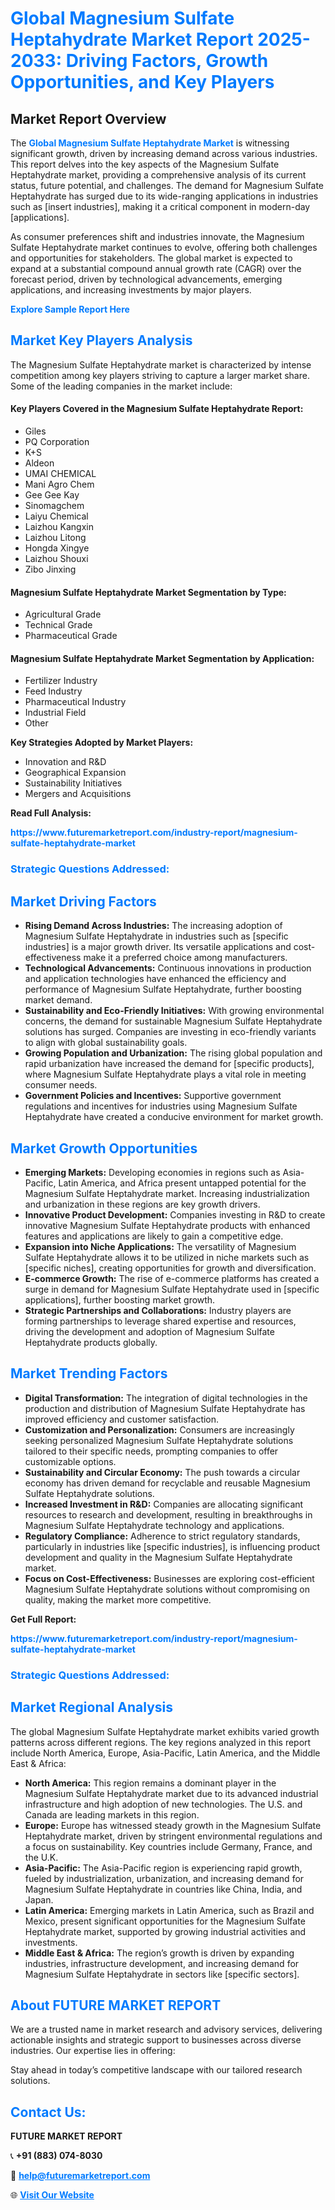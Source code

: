 <h1 style="color: #007BFF;">Global Magnesium Sulfate Heptahydrate Market Report 2025-2033: Driving Factors, Growth Opportunities, and Key Players</h1>

<section id="overview">
<h2>Market Report Overview</h2>
<p>The <a href="https://www.futuremarketreport.com/industry-report/magnesium-sulfate-heptahydrate-market" style="color: #007BFF; text-decoration: none;"><strong>Global Magnesium Sulfate Heptahydrate Market</strong></a> is witnessing significant growth, driven by increasing demand across various industries. This report delves into the key aspects of the Magnesium Sulfate Heptahydrate market, providing a comprehensive analysis of its current status, future potential, and challenges. The demand for Magnesium Sulfate Heptahydrate has surged due to its wide-ranging applications in industries such as [insert industries], making it a critical component in modern-day [applications].</p>
<p>As consumer preferences shift and industries innovate, the Magnesium Sulfate Heptahydrate market continues to evolve, offering both challenges and opportunities for stakeholders. The global market is expected to expand at a substantial compound annual growth rate (CAGR) over the forecast period, driven by technological advancements, emerging applications, and increasing investments by major players.</p>
</section>

<section id="overview">
<p><a href="https://www.futuremarketreport.com/request-sample/reportId=59057" style="color: #007BFF; text-decoration: none;"><strong>Explore Sample Report Here</strong></a></p>
</section>

<section id="key-players">
<h2 style="color: #007BFF;">Market Key Players Analysis</h2>
<p>The Magnesium Sulfate Heptahydrate market is characterized by intense competition among key players striving to capture a larger market share. Some of the leading companies in the market include:</p>
<h4>Key Players Covered in the Magnesium Sulfate Heptahydrate Report:</h4>
<ul><li>Giles</li><li>PQ Corporation</li><li>K+S</li><li>Aldeon</li><li>UMAI CHEMICAL</li><li>Mani Agro Chem</li><li>Gee Gee Kay</li><li>Sinomagchem</li><li>Laiyu Chemical</li><li>Laizhou Kangxin</li><li>Laizhou Litong</li><li>Hongda Xingye</li><li>Laizhou Shouxi</li><li>Zibo Jinxing</li></ul>
<h4>Magnesium Sulfate Heptahydrate Market Segmentation by Type:</h4>
<ul><li>Agricultural Grade</li><li>Technical Grade</li><li>Pharmaceutical Grade</li></ul>

<h4>Magnesium Sulfate Heptahydrate Market Segmentation by Application:</h4>
<ul><li>Fertilizer Industry</li><li>Feed Industry</li><li>Pharmaceutical Industry</li><li>Industrial Field</li><li>Other</li></ul>
<p><strong>Key Strategies Adopted by Market Players:</strong></p>
<ul>
<li>Innovation and R&D</li>
<li>Geographical Expansion</li>
<li>Sustainability Initiatives</li>
<li>Mergers and Acquisitions</li>
</ul>
</section>

<section>
<p><strong>Read Full Analysis: </strong></p><a href="https://www.futuremarketreport.com/industry-report/magnesium-sulfate-heptahydrate-market" style="color: #007BFF; text-decoration: none;"><strong>https://www.futuremarketreport.com/industry-report/magnesium-sulfate-heptahydrate-market</strong></a>
<h3 style="color: #007BFF;">Strategic Questions Addressed:</h3>
</section>

<section id="driving-factors">
<h2 style="color: #007BFF;">Market Driving Factors</h2>
<ul>
<li><strong>Rising Demand Across Industries:</strong> The increasing adoption of Magnesium Sulfate Heptahydrate in industries such as [specific industries] is a major growth driver. Its versatile applications and cost-effectiveness make it a preferred choice among manufacturers.</li>
<li><strong>Technological Advancements:</strong> Continuous innovations in production and application technologies have enhanced the efficiency and performance of Magnesium Sulfate Heptahydrate, further boosting market demand.</li>
<li><strong>Sustainability and Eco-Friendly Initiatives:</strong> With growing environmental concerns, the demand for sustainable Magnesium Sulfate Heptahydrate solutions has surged. Companies are investing in eco-friendly variants to align with global sustainability goals.</li>
<li><strong>Growing Population and Urbanization:</strong> The rising global population and rapid urbanization have increased the demand for [specific products], where Magnesium Sulfate Heptahydrate plays a vital role in meeting consumer needs.</li>
<li><strong>Government Policies and Incentives:</strong> Supportive government regulations and incentives for industries using Magnesium Sulfate Heptahydrate have created a conducive environment for market growth.</li>
</ul>
</section>

<section id="growth-opportunities">
<h2 style="color: #007BFF;">Market Growth Opportunities</h2>
<ul>
<li><strong>Emerging Markets:</strong> Developing economies in regions such as Asia-Pacific, Latin America, and Africa present untapped potential for the Magnesium Sulfate Heptahydrate market. Increasing industrialization and urbanization in these regions are key growth drivers.</li>
<li><strong>Innovative Product Development:</strong> Companies investing in R&D to create innovative Magnesium Sulfate Heptahydrate products with enhanced features and applications are likely to gain a competitive edge.</li>
<li><strong>Expansion into Niche Applications:</strong> The versatility of Magnesium Sulfate Heptahydrate allows it to be utilized in niche markets such as [specific niches], creating opportunities for growth and diversification.</li>
<li><strong>E-commerce Growth:</strong> The rise of e-commerce platforms has created a surge in demand for Magnesium Sulfate Heptahydrate used in [specific applications], further boosting market growth.</li>
<li><strong>Strategic Partnerships and Collaborations:</strong> Industry players are forming partnerships to leverage shared expertise and resources, driving the development and adoption of Magnesium Sulfate Heptahydrate products globally.</li>
</ul>
</section>

<section id="trending-factors">
<h2 style="color: #007BFF;">Market Trending Factors</h2>
<ul>
<li><strong>Digital Transformation:</strong> The integration of digital technologies in the production and distribution of Magnesium Sulfate Heptahydrate has improved efficiency and customer satisfaction.</li>
<li><strong>Customization and Personalization:</strong> Consumers are increasingly seeking personalized Magnesium Sulfate Heptahydrate solutions tailored to their specific needs, prompting companies to offer customizable options.</li>
<li><strong>Sustainability and Circular Economy:</strong> The push towards a circular economy has driven demand for recyclable and reusable Magnesium Sulfate Heptahydrate solutions.</li>
<li><strong>Increased Investment in R&D:</strong> Companies are allocating significant resources to research and development, resulting in breakthroughs in Magnesium Sulfate Heptahydrate technology and applications.</li>
<li><strong>Regulatory Compliance:</strong> Adherence to strict regulatory standards, particularly in industries like [specific industries], is influencing product development and quality in the Magnesium Sulfate Heptahydrate market.</li>
<li><strong>Focus on Cost-Effectiveness:</strong> Businesses are exploring cost-efficient Magnesium Sulfate Heptahydrate solutions without compromising on quality, making the market more competitive.</li>
</ul>
</section>

<section>
<p><strong>Get Full Report: </strong></p><a href="https://www.futuremarketreport.com/industry-report/magnesium-sulfate-heptahydrate-market" style="color: #007BFF; text-decoration: none;"><strong>https://www.futuremarketreport.com/industry-report/magnesium-sulfate-heptahydrate-market</strong></a>
<h3 style="color: #007BFF;">Strategic Questions Addressed:</h3>
</section>


<section id="regional-analysis">
<h2 style="color: #007BFF;">Market Regional Analysis</h2>
<p>The global Magnesium Sulfate Heptahydrate market exhibits varied growth patterns across different regions. The key regions analyzed in this report include North America, Europe, Asia-Pacific, Latin America, and the Middle East & Africa:</p>
<ul>
<li><strong>North America:</strong> This region remains a dominant player in the Magnesium Sulfate Heptahydrate market due to its advanced industrial infrastructure and high adoption of new technologies. The U.S. and Canada are leading markets in this region.</li>
<li><strong>Europe:</strong> Europe has witnessed steady growth in the Magnesium Sulfate Heptahydrate market, driven by stringent environmental regulations and a focus on sustainability. Key countries include Germany, France, and the U.K.</li>
<li><strong>Asia-Pacific:</strong> The Asia-Pacific region is experiencing rapid growth, fueled by industrialization, urbanization, and increasing demand for Magnesium Sulfate Heptahydrate in countries like China, India, and Japan.</li>
<li><strong>Latin America:</strong> Emerging markets in Latin America, such as Brazil and Mexico, present significant opportunities for the Magnesium Sulfate Heptahydrate market, supported by growing industrial activities and investments.</li>
<li><strong>Middle East & Africa:</strong> The region’s growth is driven by expanding industries, infrastructure development, and increasing demand for Magnesium Sulfate Heptahydrate in sectors like [specific sectors].</li>
</ul>
</section>

<footer>
<h2 style="color: #007BFF;">About FUTURE MARKET REPORT</h2>
<p>We are a trusted name in market research and advisory services, delivering actionable insights and strategic support to businesses across diverse industries. Our expertise lies in offering:</p>

<p>Stay ahead in today’s competitive landscape with our tailored research solutions.</p>

<h2 style="color: #007BFF;">Contact Us:</h2>
<p><strong>FUTURE MARKET REPORT</strong></p>
<p>📞 <strong>+91 (883) 074-8030</strong></p>
<p>📧 <strong><a href="mailto:help@futuremarketreport.com" style="color: #007BFF;">help@futuremarketreport.com</a></strong></p>
<p>🌐 <strong><a href="https://www.futuremarketreport.com/" style="color: #007BFF;">Visit Our Website</a></strong></p>
</footer>